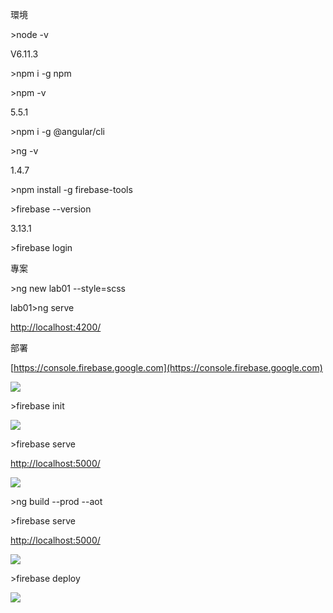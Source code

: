 環境

&gt;node -v

V6.11.3

&gt;npm i -g npm

&gt;npm -v

5.5.1

&gt;npm i -g @angular/cli

&gt;ng -v

1.4.7

&gt;npm install -g firebase-tools

&gt;firebase --version

3.13.1

&gt;firebase login



專案

&gt;ng new lab01 --style=scss

lab01&gt;ng serve

[http://localhost:4200/](http://localhost:4200/)



部署

[https://console.firebase.google.com](https://console.firebase.google.com)

![](file:///C:\Users\J1060022\AppData\Local\Temp\msohtmlclip1\01\clip_image002.png)

  




&gt;firebase init

![](file:///C:\Users\J1060022\AppData\Local\Temp\msohtmlclip1\01\clip_image004.png)

&gt;firebase serve

[http://localhost:5000/](http://localhost:5000/)

![](file:///C:\Users\J1060022\AppData\Local\Temp\msohtmlclip1\01\clip_image006.png)

  




&gt;ng build --prod --aot

&gt;firebase serve

[http://localhost:5000/](http://localhost:5000/)

![](file:///C:\Users\J1060022\AppData\Local\Temp\msohtmlclip1\01\clip_image008.jpg)

&gt;firebase deploy

![](file:///C:\Users\J1060022\AppData\Local\Temp\msohtmlclip1\01\clip_image010.png)

